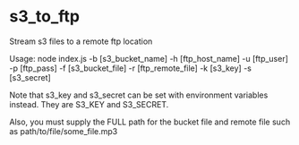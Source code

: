 s3_to_ftp
=========

Stream s3 files to a remote ftp location

Usage: node index.js -b [s3_bucket_name] -h [ftp_host_name] -u [ftp_user] -p [ftp_pass] -f [s3_bucket_file] -r [ftp_remote_file] -k [s3_key] -s [s3_secret]

Note that s3_key and s3_secret can be set with environment variables instead. They are S3_KEY and S3_SECRET.

Also, you must supply the FULL path for the bucket file and remote file such as path/to/file/some_file.mp3
